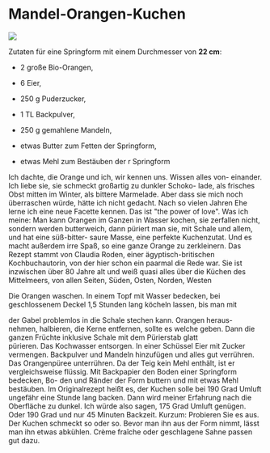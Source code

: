 # Mandel-Orangen-Kuchen

![](../_bilder/MandelOrangenKuchen.jpg)

Zutaten für eine Springform mit einem Durchmesser von **22 cm**: 

- 2 große Bio-Orangen, 

- 6 Eier, 

- 250 g Puderzucker, 

- 1 TL Backpulver, 

- 250 g gemahlene Mandeln, 

- etwas Butter zum Fetten der Springform, 

- etwas Mehl zum Bestäuben der r Springform

Ich dachte, die Orange und ich, wir kennen uns. Wissen alles von- 
einander. Ich liebe sie, sie schmeckt großartig zu dunkler Schoko- lade,
 als frisches Obst mitten im Winter, als bittere Marmelade. Aber dass 
sie mich noch überraschen würde, hätte ich nicht gedacht. Nach so vielen
 Jahren Ehe lerne ich eine neue Facette kennen. Das ist "the power of 
love". Was ich meine: Man kann Orangen im Ganzen in Wasser kochen, sie 
zerfallen nicht, sondern werden butterweich, dann püriert man sie, mit 
Schale und allem, und hat eine süß-bitter- saure Masse, eine perfekte 
Kuchenzutat. Und es macht außerdem irre Spaß, so eine ganze Orange zu 
zerkleinern. Das Rezept stammt von Claudia Roden, einer 
ägyptisch-britischen Kochbuchautorin, von der hier schon ein paarmal die
 Rede war. Sie ist inzwischen über 80 Jahre alt und weiß quasi alles 
über die Küchen des Mittelmeers, von allen Seiten, Süden, Osten, Norden,
 Westen  

Die Orangen waschen. In einem Topf mit Wasser bedecken, bei geschlossenem Deckel 1,5 Stunden lang köcheln lassen, bis man mit  

der Gabel problemlos in die Schale stechen kann. Orangen heraus- nehmen, 
halbieren, die Kerne entfernen, sollte es welche geben. Dann die ganzen 
Früchte inklusive Schale mit dem Pürierstab glatt  
pürieren. Das Kochwasser entsorgen. In einer Schüssel Eier mit Zucker vermengen. 
Backpulver und Mandeln hinzufügen und alles gut verrühren. Das 
Orangenpüree unterrühren. Da der Teig kein Mehl enthält, ist er 
vergleichsweise flüssig. Mit Backpapier den Boden einer Springform 
bedecken, Bo- den und Ränder der Form buttern und mit etwas Mehl 
bestäuben. Im Originalrezept heißt es, der Kuchen solle bei 190 Grad 
Umluft ungefähr eine Stunde lang backen. Dann wird meiner Erfahrung nach
 die Oberfläche zu dunkel. Ich würde also sagen, 175 Grad Umluft 
genügen. Oder 190 Grad und nur 45 Minuten Backzeit. Kurzum: Probieren 
Sie es aus. Der Kuchen schmeckt so oder so. Bevor man ihn aus der Form 
nimmt, lässt man ihn etwas abkühlen. Crème fraîche oder geschlagene 
Sahne passen gut dazu.
